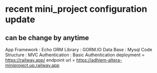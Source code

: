 # recent mini_project configuration update 

## can be change by anytime

App Framework : Echo
ORM Library : GORM.IO
Data Base : Mysql
Code Structure : MVC
Authentication : Basic Authentication
deployment = https://railway.app/
endpoint url = https://adhiem-altera-miniproject.up.railway.app
